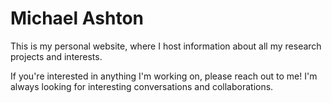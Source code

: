 # Michael Ashton

This is my personal website, where I host information about all my research
projects and interests.

If you're interested in anything I'm working on, please reach out to me!
I'm always looking for interesting conversations and collaborations.